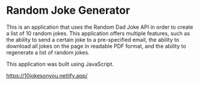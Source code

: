 # Random Joke Generator

This is an application that uses the Random Dad Joke API in order to create a list of 10 random jokes. This application offers multiple features, such as the ability to send a certain joke to a pre-specified email, the ability to download all jokes on the page in readable PDF format, and the ability to regenerate a list of random jokes.

This application was built using JavaScript.

https://10jokesonyou.netlify.app/

